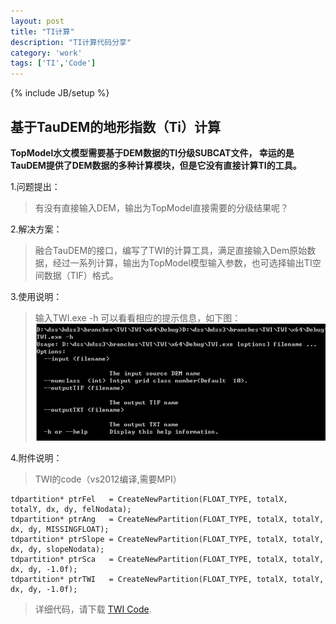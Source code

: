 ```yaml
---
layout: post
title: "TI计算"
description: "TI计算代码分享"
category: 'work'
tags: ['TI','Code']
---
```

{% include JB/setup %}

## 基于TauDEM的地形指数（Ti）计算  ##

**TopModel水文模型需要基于DEM数据的TI分级SUBCAT文件， 幸运的是TauDEM提供了DEM数据的多种计算模块，但是它没有直接计算TI的工具。**

1.问题提出：
> 有没有直接输入DEM，输出为TopModel直接需要的分级结果呢？

<!--more-->

2.解决方案：
> 融合TauDEM的接口，编写了TWI的计算工具，满足直接输入Dem原始数据，经过一系列计算，输出为TopModel模型输入参数，也可选择输出TI空间数据（TIF）格式。

3.使用说明：
> 输入TWI.exe -h 可以看看相应的提示信息，如下图：
> ![](/images/TWI.jpg)

4.附件说明：
> TWI的code（vs2012编译,需要MPI）

	tdpartition* ptrFel   = CreateNewPartition(FLOAT_TYPE, totalX,    totalY, dx, dy, felNodata);
	tdpartition* ptrAng   = CreateNewPartition(FLOAT_TYPE, totalX, totalY, dx, dy, MISSINGFLOAT);
	tdpartition* ptrSlope = CreateNewPartition(FLOAT_TYPE, totalX, totalY, dx, dy, slopeNodata);
	tdpartition* ptrSca   = CreateNewPartition(FLOAT_TYPE, totalX, totalY, dx, dy, -1.0f);
	tdpartition* ptrTWI   = CreateNewPartition(FLOAT_TYPE, totalX, totalY, dx, dy, -1.0f);

> 详细代码，请下载 [TWI Code](/upload/TWI.tar).
